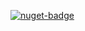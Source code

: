 [![nuget-badge](https://img.shields.io/badge/nuget-active-blue.svg)](https://www.nuget.org/packages/NequeoHandler)
